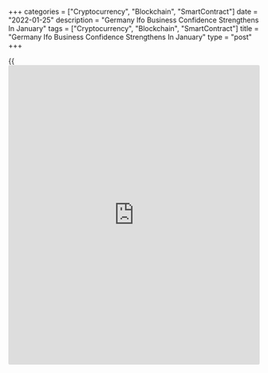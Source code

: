 +++
categories = ["Cryptocurrency", "Blockchain", "SmartContract"]
date = "2022-01-25"
description = "Germany Ifo Business Confidence Strengthens In January"
tags = ["Cryptocurrency", "Blockchain", "SmartContract"]
title = "Germany Ifo Business Confidence Strengthens In January"
type = "post"
+++

{{<iframe id="large-banner" src="https://www.bounty.group/#slide=6.0" width="100%" height="600" scrolling="no" style="border: 0px solid rgb(216, 221, 230); border-radius: 3px;">}}

German [business][1] confidence improved at the start of the year as
companies expect the disruptions from the Omicron variant to ease in
coming months, survey results from the ifo Institute showed on Tuesday.

The business climate index rose to 95.7 in January from revised 94.8 in
the previous month. The reading was forecast to remain unchanged at
94.7.

While companies' assessments of the current situation were somewhat less
positive, their expectations improved considerably in January.

The current situation index came in at 96.1, down from 96.9 in December
and economists' forecast of 96.3.

Meanwhile, the expectations index advanced to 95.2 in January from 92.7
in the previous month. The expected score was 93.0.

The German [economy][2] is starting the New Year with a glimmer of hope,
Clemens Fuest  
President to the ifo Institute said.

With the Omicron wave likely to recede in February and March, the
economy should return to growth in the first quarter, Andrew Kenningham,
an economist at Capital Economics, said. The economy is expected to grow
0.5 percent sequentially.

In manufacturing, business sentiment jumped significantly as companies
were more satisfied with their current business, the survey showed.
Also, they were more optimistic about the coming months.

In the service sector, business confidence rose again after falling for
three consecutive months. Pessimism disappeared from companies'
expectations. However, service providers were less satisfied with their
current situation.

The business climate improved in trade. While companies' assessments of
their current situation were slightly worse, their expectations
brightened noticeably.

In construction, the business climate index rose. Companies were
somewhat more satisfied with their current business. The expectations
indicator also rose.

For comments and feedback [contact](https://www.playgroundfx.com/contact/): editorial@rtt[news](https://www.letsplayfx.com/blog/forex-news-website/).com

[Economic News][2]

 **What parts of the world are seeing the best (and worst) economic
performances lately? Click[here][3] to check out our [Econ Scorecard][3]
and find out! See up-to-the-moment [ranking](https://www.playgroundfx.com/blog/crypto-exchange-ranking/)s for the best and worst
performers in [GDP][4], [unemployment rate][5], [inflation][6] and much
more.**

   1. www.rtt[news](https://www.letsplayfx.com/blog/forex-news-website/).com/Content/Business.aspx
   2. www.rtt[news](https://www.letsplayfx.com/blog/forex-news-website/).com/Content/EconomicNews.aspx
   3. www.rtt[news](https://www.letsplayfx.com/blog/forex-news-website/).com/economic-scorecard/world-rank/PPI/highest-performance.aspx
   4. www.rtt[news](https://www.letsplayfx.com/blog/forex-news-website/).com/economic-scorecard/world-rank/GDP/highest-performance.aspx
   5. www.rtt[news](https://www.letsplayfx.com/blog/forex-news-website/).com/economic-scorecard/world-rank/unemployment-rate/lowest-performance.aspx
   6. www.rtt[news](https://www.letsplayfx.com/blog/forex-news-website/).com/economic-scorecard/world-rank/CPI/highest-performance.aspx